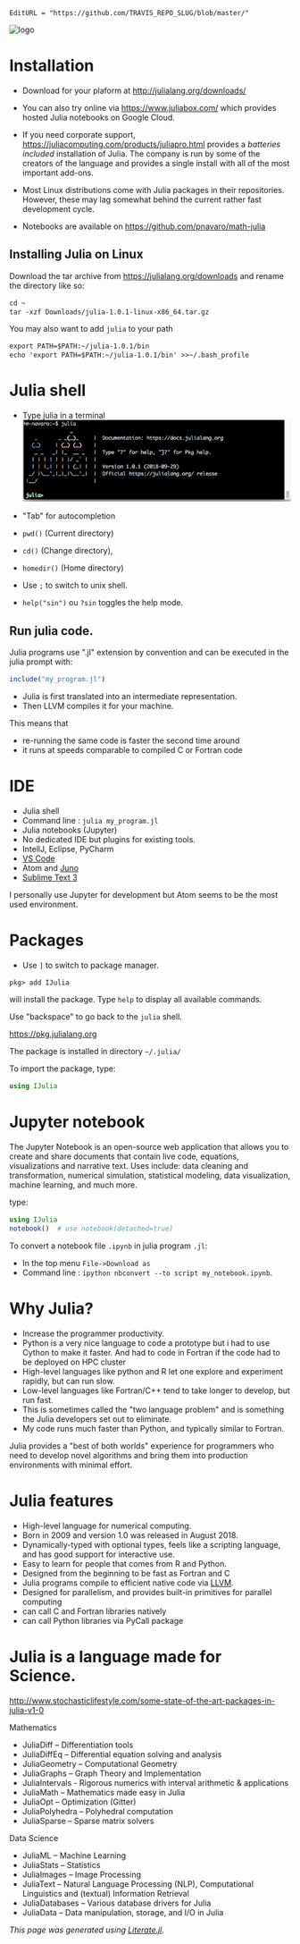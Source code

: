 ```@meta
EditURL = "https://github.com/TRAVIS_REPO_SLUG/blob/master/"
```

![logo](https://julialang.org/v2/img/logo.svg)

# Installation

- Download for your plaform at http://julialang.org/downloads/

- You can also try online via https://www.juliabox.com/ which provides hosted Julia notebooks on Google Cloud.

- If you need corporate support, https://juliacomputing.com/products/juliapro.html provides a _batteries included_ installation of Julia. The company is run by some of the creators of the language and provides a single install with all of the most important add-ons.

- Most Linux distributions come with Julia packages in their repositories. However, these may lag somewhat behind the current rather fast development cycle.

- Notebooks are available on https://github.com/pnavaro/math-julia

## Installing Julia on Linux

Download the tar archive from https://julialang.org/downloads and rename the directory like so:
```
cd ~
tar -xzf Downloads/julia-1.0.1-linux-x86_64.tar.gz
```

You may also want to add `julia` to your path

```
export PATH=$PATH:~/julia-1.0.1/bin
echo 'export PATH=$PATH:~/julia-1.0.1/bin' >>~/.bash_profile
```

# Julia shell
- Type julia in a terminal
![julia shell](images/julia_prompt.png)

- "Tab" for autocompletion
- <code>pwd()</code> (Current directory)
- <code>cd()</code> (Change directory),
- <code>homedir()</code> (Home directory)
- Use <code>;</code> to switch to unix shell.
- <code>help("sin")</code> ou <code>?sin</code> toggles the help mode.

## Run julia code.

Julia programs use ".jl" extension by convention and can be executed in the julia prompt with:
```julia
include("my_program.jl")
```
- Julia is first translated into an intermediate representation.
- Then LLVM compiles it for your machine.

This means that
- re-running the same code is faster the second time around
- it runs at speeds comparable to compiled C or Fortran code

# IDE

- Julia shell
- Command line : `julia my_program.jl`
- Julia notebooks (Jupyter)
- No dedicated IDE but plugins for existing tools.
- IntellJ, Eclipse, PyCharm
- [VS Code](https://github.com/JuliaEditorSupport/julia-vscode)
- Atom and [Juno](http://junolab.org/)
- [Sublime Text 3](https://github.com/quinnj/Sublime-IJulia)

I personally use Jupyter for development but Atom seems to be the most used environment.

# Packages

- Use <code>]</code> to switch to package manager.

```
pkg> add IJulia
```

will install the package. Type `help` to display all available commands.

Use "backspace" to go back to the `julia` shell.

https://pkg.julialang.org

The package is installed in directory `~/.julia/`

To import the package, type:
```julia
using IJulia
```

# Jupyter notebook

The Jupyter Notebook is an open-source web application that allows you to create and share documents that contain live code, equations, visualizations and narrative text. Uses include: data cleaning and transformation, numerical simulation, statistical modeling, data visualization, machine learning, and much more.

type:
```julia
using IJulia
notebook()  # use notebook(detached=true)
```

To convert a notebook file `.ipynb` in julia program `.jl`:
* In the top menu `File->Download as`
* Command line : ```ipython nbconvert --to script my_notebook.ipynb```.

# Why Julia?

- Increase the programmer productivity.
- Python is a very nice language to code a prototype but i had to use Cython to make it faster. And had to
code in Fortran if the code had to be deployed on HPC cluster
- High-level languages like python and R let one explore and experiment rapidly, but can run slow.
- Low-level languages like Fortran/C++ tend to take longer to develop, but run fast.
- This is sometimes called the "two language problem" and is something the Julia developers set out to eliminate.
- My code runs much faster than Python, and typically similar to Fortran.

Julia provides a "best of both worlds" experience for programmers who need to develop novel algorithms and bring them into production environments with minimal effort.

# Julia features

- High-level language for numerical computing.
- Born in 2009 and version 1.0 was released in August 2018.
- Dynamically-typed with optional types, feels like a scripting language, and has good support for interactive use.
- Easy to learn for people that comes from R and Python.
- Designed from the beginning to be fast as Fortran and C
- Julia programs compile to efficient native code via [LLVM](https://llvm.org).
- Designed for parallelism, and provides built-in primitives for parallel computing
- can call C and Fortran libraries natively
- can call Python libraries via PyCall package

# Julia is a language made for Science.

http://www.stochasticlifestyle.com/some-state-of-the-art-packages-in-julia-v1-0

Mathematics
* JuliaDiff – Differentiation tools
* JuliaDiffEq – Differential equation solving and analysis
* JuliaGeometry – Computational Geometry
* JuliaGraphs – Graph Theory and Implementation
* JuliaIntervals - Rigorous numerics with interval arithmetic & applications
* JuliaMath – Mathematics made easy in Julia
* JuliaOpt – Optimization (Gitter)
* JuliaPolyhedra – Polyhedral computation
* JuliaSparse – Sparse matrix solvers

Data Science
* JuliaML – Machine Learning
* JuliaStats – Statistics
* JuliaImages – Image Processing
* JuliaText – Natural Language Processing (NLP), Computational Linguistics and (textual) Information Retrieval
* JuliaDatabases – Various database drivers for Julia
* JuliaData – Data manipulation, storage, and I/O in Julia

*This page was generated using [Literate.jl](https://github.com/fredrikekre/Literate.jl).*

